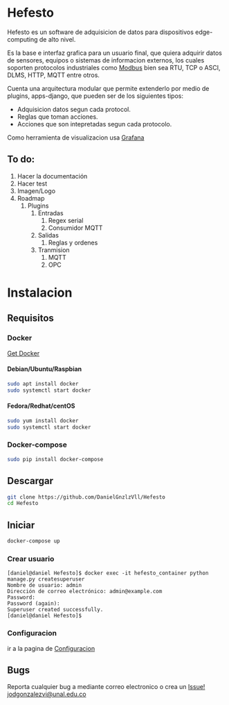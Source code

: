 # Hefesto
Hefesto es un software de adquisicion de datos para dispositivos edge-computing de alto nivel.

Es la base e interfaz grafica para un usuario final, que quiera adquirir datos de sensores, equipos o sistemas de informacion externos, los cuales soporten protocolos industriales como [Modbus](http://www.modbus.org/) bien sea RTU, TCP o ASCI, DLMS, HTTP, MQTT entre otros.

Cuenta una arquitectura modular que permite extenderlo por medio de plugins, apps-django, que pueden ser de los siguientes tipos:

* Adquisicion datos segun cada protocol.
* Reglas que toman acciones.
* Acciones que son intepretadas segun cada protocolo.

Como herramienta de visualizacion usa [Grafana](https://grafana.com/)

## To do: 

1. Hacer la documentación
1. Hacer test
1. Imagen/Logo
1. Roadmap
    1. Plugins
        1. Entradas
            1. Regex serial
            1. Consumidor MQTT
        1. Salidas
            1. Reglas y ordenes
        1. Tranmision
            1. MQTT
            1. OPC
    

# Instalacion
## Requisitos
### Docker
[Get Docker](https://docs.docker.com/install/)
#### Debian/Ubuntu/Raspbian 
```bash
sudo apt install docker
sudo systemctl start docker
```

#### Fedora/Redhat/centOS
```bash
sudo yum install docker
sudo systemctl start docker
```
### Docker-compose
```bash
sudo pip install docker-compose
```
## Descargar
```bash
git clone https://github.com/DanielGnzlzVll/Hefesto 
cd Hefesto
```
## Iniciar
```bash
docker-compose up
```

### Crear usuario
```console
[daniel@daniel Hefesto]$ docker exec -it hefesto_container python manage.py createsuperuser 
Nombre de usuario: admin      
Dirección de correo electrónico: admin@example.com
Password: 
Password (again): 
Superuser created successfully.
[daniel@daniel Hefesto]$
``` 

### Configuracion
ir a la pagina de [Configuracion](http://localhost/hefesto/admin/)

## Bugs
Reporta cualquier bug a mediante correo electronico o crea un [Issue!](https://github.com/DanielGnzlzVll/Hefesto/issues/new)
[jodgonzalezvi@unal.edu.co](mailto:jodgonzalezvi@unal.edu.co?subject=HefestoBug)





